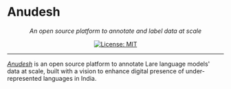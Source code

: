 # Anudesh

<p align="center">
    <em>An open source platform to annotate and label data at scale</em>
</p>


<p align="center">
    <a href="https://opensource.org/licenses/MIT" target="_blank">
        <img src="https://img.shields.io/badge/License-MIT-green.svg" alt="License: MIT">
    </a>
</p>

***

*[Anudesh](http://Anudesh.ai4bharat.org/)* is an open source platform to annotate Lare language models' data at scale, built with a vision to enhance digital presence of under-represented languages in India.
